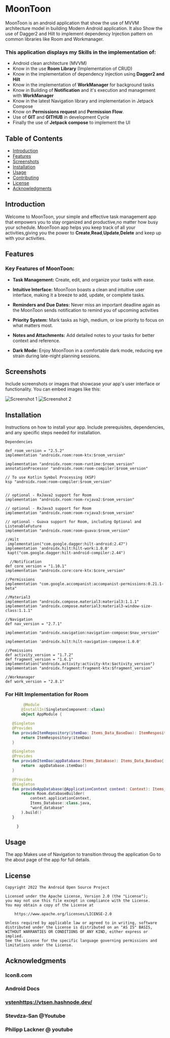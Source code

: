 # MoonToon

MoonToon is an android application that show the use of MVVM architecture model in building Modern Android application.
It also Show the use of Dagger2 and Hilt to implement dependency Injection pattern on common libraries like Room and Workmanager.

### This application displays my Skills in the implementation of:
- Android clean architecture (MVVM)
- Know in the use **Room Library** (Implementation of CRUD)
- Know in the implementation of dependency Injection using **Dagger2 and Hilt**
- Know in the implementation of **WorkManager** for background tasks
- Know in Building of **Notification** and it's execution and management with **WorkManager**
- Know in the latest Navigation library and implementation in Jetpack Compose
- Know on **Permissions request** and **Permission Flow**.
- Use of **GIT** and **GITHUB** in development Cycle
- Finally the use of **Jetpack compose** to implement the UI


## Table of Contents

- [Introduction](#introduction)
- [Features](#features)
- [Screenshots](#screenshots)
- [Installation](#installation)
- [Usage](#usage)
- [Contributing](#contributing)
- [License](#license)
- [Acknowledgments](#acknowledgments)

## Introduction
Welcome to MoonToon, your simple and effective task management app that empowers you to stay organized and productive,no matter how busy your schedule.
MoonToon app helps you keep track of all your activities,giving you the power to **Create**,**Read**,**Update**,**Delete** and keep up with your activities.

## Features

### Key Features of MoonToon:

- **Task Management:** Create, edit, and organize your tasks with ease.

- **Intuitive Interface:** MoonToon boasts a clean and intuitive user interface, making it a breeze to add, update, or complete tasks.

- **Reminders and Due Dates:** Never miss an important deadline again as the MoonToon sends notification to remind you of upcoming activities

- **Priority System:** Mark tasks as high, medium, or low priority to focus on what matters most.

- **Notes and Attachments:** Add detailed notes to your tasks for better context and reference.

- **Dark Mode:** Enjoy MoonToon in a comfortable dark mode, reducing eye strain during late-night planning sessions.


## Screenshots

Include screenshots or images that showcase your app's user interface or functionality. You can embed images like this:

![Screenshot 1](/path/to/screenshot1.png)
![Screenshot 2](/path/to/screenshot2.png)

## Installation

 Instructions on how to install your app. Include prerequisites, dependencies, and any specific steps needed for installation.
 
`Dependencies
 `

    def room_version = "2.5.2"
    implementation "androidx.room:room-ktx:$room_version"

    implementation "androidx.room:room-runtime:$room_version"
    annotationProcessor "androidx.room:room-compiler:$room_version"

    // To use Kotlin Symbol Processing (KSP)
    ksp "androidx.room:room-compiler:$room_version"


    // optional - RxJava2 support for Room
    implementation "androidx.room:room-rxjava2:$room_version"

    // optional - RxJava3 support for Room
    implementation "androidx.room:room-rxjava3:$room_version"

    // optional - Guava support for Room, including Optional and ListenableFuture
    implementation "androidx.room:room-guava:$room_version"

    //Hilt
     implementation("com.google.dagger:hilt-android:2.47")
    implementation 'androidx.hilt:hilt-work:1.0.0'
     kapt("com.google.dagger:hilt-android-compiler:2.44")

      //Notification
    def core_version = "1.10.1"
    implementation "androidx.core:core-ktx:$core_version"

    //Permissions
    implementation "com.google.accompanist:accompanist-permissions:0.21.1-beta"

    //Material3
    implementation "androidx.compose.material3:material3:1.1.1"
    implementation "androidx.compose.material3:material3-window-size-class:1.1.1"

    //Navigation
    def nav_version = "2.7.1"

    implementation "androidx.navigation:navigation-compose:$nav_version"

    implementation 'androidx.hilt:hilt-navigation-compose:1.0.0'

    //Pemissions
    def activity_version = "1.7.2"
    def fragment_version = "1.6.1"
    implementation("androidx.activity:activity-ktx:$activity_version")
    implementation "androidx.fragment:fragment-ktx:$fragment_version"
    
    //Workmanager
    def work_version = "2.8.1"
### For Hilt Implementation for Room
 ```Kotlin
         @Module
        @InstallIn(SingletonComponent::class)
        object AppModule {

    @Singleton
    @Provides
    fun provideItemRepository(itemDao: Items_Data_BaseDao): ItemRespository{
        return ItemRespository(itemDao)
    }

    @Singleton
    @Provides
    fun provideItemDao(appDatabase:Items_Database): Items_Data_BaseDao{
        return  appDatabase.itemDao()
    }

    @Provides
    @Singleton
    fun provideAppDatabase(@ApplicationContext context: Context): Items_Database {
        return Room.databaseBuilder(
            context.applicationContext,
            Items_Database::class.java,
            "word_database"
        ).build()
    }

      }
```
    
## Usage

The app Makes use of Navigation to transition throug the application Go to the about page of the app for full details.



## License

```
Copyright 2022 The Android Open Source Project

Licensed under the Apache License, Version 2.0 (the "License");
you may not use this file except in compliance with the License.
You may obtain a copy of the License at

    https://www.apache.org/licenses/LICENSE-2.0

Unless required by applicable law or agreed to in writing, software
distributed under the License is distributed on an "AS IS" BASIS,
WITHOUT WARRANTIES OR CONDITIONS OF ANY KIND, either express or implied.
See the License for the specific language governing permissions and
limitations under the License.

```

## Acknowledgments
  ### Icon8.com
  ### Android Docs
  ### [vsten](https://vtsen.hashnode.dev/)https://vtsen.hashnode.dev/
  ### Stevdza-San @Youtube
  ### Philipp Lackner @ youtube
  

